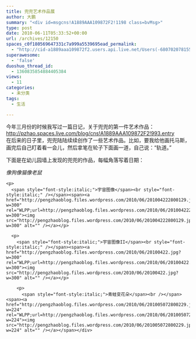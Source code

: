 ```yaml
---
title: 兜兜艺术作品展
author: 大鹏
summary: "<div id=msgcns!A1889AAA109872F2!1198 class=bvMsg>"
type: post
date: 2010-06-11T05:33:52+00:00
url: /archives/12150
spaces_c0f180569647331c7a999a5539695ead_permalink:
  - "http://cid-a1889aaa109872f2.users.api.live.net/Users(-6807020781556960526)/Blogs('A1889AAA109872F2!102')/Entries('A1889AAA109872F2!1198')?authkey=7T08dKQfQ0s%24"
superawesome:
  - 'false'
duoshuo_thread_id:
  - 1360835854884405384
views:
  - 11
categories:
  - 未分类
tags:
  - 生活

---
```

<div id="msgcns!A1889AAA109872F2!1198" class="bvMsg">
  今年三月份的时候我写过一篇日记，关于兜兜的第一件艺术作品：<br /><a href="http://pzhao.spaces.live.com/blog/cns!A1889AAA109872F2!993.entry">http://pzhao.spaces.live.com/blog/cns!A1889AAA109872F2!993.entry</a><br />在后来的日子里，兜兜陆陆续续创作了一些艺术作品。比如，要我给他画托马斯，画完后自己盯着看一会儿，然后拿笔在轮子下面画一道，自己说：“轨道。”</p> 
  
  <p>
    下面是在幼儿园墙上发现的兜兜的作品，每幅角落写着日期：
  </p>
  
  <p>
    <span style="font-style:italic;">像狗像猫像老鼠</span><br /><span><a href="https://gsqqvq.bay.livefilestore.com/y1mpeEw31DXWvu-8DVWkrLtuWosndR1NMd_rVtLW5aCMbRYRNsnrRnj8KrRuFvTlK6wB44TGmfWu9wXQbsxHSiSMLZ3i4aQKDWqOXgEH95h7UY4Wuj8VAMZ5RksWjai56Fvb5qdc6_fksoLj_CK2__vJQ/20100317.jpg?psid" rel="WLPP;url=https://gsqqvq.bay.livefilestore.com/y1mpeEw31DXWvu-8DVWkrLtuWosndR1NMd_rVtLW5aCMbRYRNsnrRnj8KrRuFvTlK6wB44TGmfWu9wXQbsxHSiSMLZ3i4aQKDWqOXgEH95h7UY4Wuj8VAMZ5RksWjai56Fvb5qdc6_fksoLj_CK2__vJQ/20100317.jpg?psid"><img src="https://gsqqvq.bay.livefilestore.com/y1mpeEw31DXWvu-8DVWkrLtuWosndR1NMd_rVtLW5aCMbRYRNsnrRnj8KrRuFvTlK6wB44TGmfWu9wXQbsxHSiSMLZ3i4aQKDWqOXgEH95h7UY4Wuj8VAMZ5RksWjai56Fvb5qdc6_fksoLj_CK2__vJQ/20100317.jpg?psid" alt="" /></a></p> 
    
    <p>
      <span style="font-style:italic;">宇宙图像</span><br style="font-style:italic;" /></span><span><a href="http://pengzhaoblog.files.wordpress.com/2010/06/201004222800129.jpg?w=300" rel="WLPP;url=http://pengzhaoblog.files.wordpress.com/2010/06/201004222800129.jpg?w=300"><img src="http://pengzhaoblog.files.wordpress.com/2010/06/201004222800129.jpg?w=300" alt="" /></a></p> 
      
      <p>
        <span style="font-style:italic;">宇宙图像II</span><br style="font-style:italic;" /></span><span><a href="http://pengzhaoblog.files.wordpress.com/2010/06/20100422.jpg?w=300" rel="WLPP;url=http://pengzhaoblog.files.wordpress.com/2010/06/20100422.jpg?w=300"><img src="http://pengzhaoblog.files.wordpress.com/2010/06/20100422.jpg?w=300" alt="" /></a></p> 
        
        <p>
          <span style="font-style:italic;">青蛙变花朵</span><br /></span><span><a href="http://pengzhaoblog.files.wordpress.com/2010/06/201005072800229.jpg?w=224" rel="WLPP;url=http://pengzhaoblog.files.wordpress.com/2010/06/201005072800229.jpg?w=224"><img src="http://pengzhaoblog.files.wordpress.com/2010/06/201005072800229.jpg?w=224" alt="" /></a></span></div>
